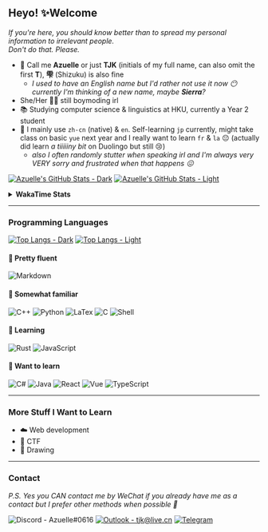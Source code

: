 ## Heyo! ✨Welcome

*If you're here, you should know better than to spread my personal information to irrelevant people.* \
*Don't do that. Please.*

- 👋 Call me **Azuelle** or just **TJK** (initials of my full name, can also omit the first **T**), **雫** (Shizuku) is also fine
  - *I used to have an English name but I'd rather not use it now 😶 currently I'm thinking of a new name, maybe **Sierra**?*
- She/Her 🏳️‍⚧️ still boymoding irl
- 📚 Studying computer science & linguistics at HKU, currently a Year 2 student
- 💬 I mainly use `zh-cn` (native) & `en`. Self-learning `jp` currently, might take class on basic `yue` next year and I really want to learn `fr` & `la` 😔 (actually did learn *a tiiiiiny bit* on Duolingo but still 😢)
  - *also I often randomly stutter when speaking irl and I'm always very VERY sorry and frustrated when that happens 😖*

[![Azuelle's GitHub Stats - Dark](https://azuelle-github-readme-stats.vercel.app/api?username=azuelle&text_bold=false&rank_icon=percentile&show_icons=true&theme=dracula&count_private=true#gh-dark-mode-only)](https://github.com/anuraghazra/github-readme-stats#gh-dark-mode-only)
[![Azuelle's GitHub Stats - Light](https://azuelle-github-readme-stats.vercel.app/api?username=azuelle&text_bold=false&rank_icon=percentile&show_icons=true&theme=buefy&count_private=true#gh-light-mode-only)](https://github.com/anuraghazra/github-readme-stats#gh-light-mode-only)

<details><summary><b>WakaTime Stats</b></summary>
  
[![Azuelle's WakaTime Stats - Dark](https://azuelle-github-readme-stats.vercel.app/api/wakatime?username=Azuelle&layout=compact&theme=dracula&range=all_time&hide_title=true#gh-dark-mode-only)](https://github.com/anuraghazra/github-readme-stats#gh-dark-mode-only)
[![Azuelle's WakaTime Stats - Light](https://azuelle-github-readme-stats.vercel.app/api/wakatime?username=Azuelle&layout=compact&theme=buefy&range=all_time&hide_title=true#gh-light-mode-only)](https://github.com/anuraghazra/github-readme-stats#gh-light-mode-only)
  
</details>

---
### Programming Languages

[![Top Langs - Dark](https://azuelle-github-readme-stats.vercel.app/api/top-langs/?username=azuelle&theme=dracula&layout=compact&count_private=true&exclude_repo=azuelle.github.io,azuelle.github.io-source,TjkFredsBlog,vercel-github-readme-stats#gh-dark-mode-only)](https://github.com/anuraghazra/github-readme-stats#gh-dark-mode-only)
[![Top Langs - Light](https://azuelle-github-readme-stats.vercel.app/api/top-langs/?username=azuelle&theme=buefy&layout=compact&count_private=true&exclude_repo=azuelle.github.io,azuelle.github.io-source,TjkFredsBlog,vercel-github-readme-stats#gh-light-mode-only)](https://github.com/anuraghazra/github-readme-stats#gh-light-mode-only)

#### 🥰 Pretty fluent
![Markdown](https://img.shields.io/badge/Markdown-000000?style=for-the-badge&logo=markdown&logoColor=white)

#### 🤔 Somewhat familiar
![C++](https://img.shields.io/badge/C%2B%2B-00599C?style=for-the-badge&logo=c%2B%2B&logoColor=white) ![Python](https://img.shields.io/badge/Python-14354C?style=for-the-badge&logo=python&logoColor=white) ![LaTex](https://img.shields.io/badge/LaTeX-008080?style=for-the-badge&logo=latex&logoColor=white) ![C](https://img.shields.io/badge/C-00599C?style=for-the-badge&logo=c&logoColor=white) ![Shell](https://img.shields.io/badge/Shell_Script-121011?style=for-the-badge&logo=gnu-bash&logoColor=white) 
  
#### 📖 Learning
![Rust](https://img.shields.io/badge/Rust-000000?style=for-the-badge&logo=rust&logoColor=white) ![JavaScript](https://img.shields.io/badge/JavaScript-F7DF1E?style=for-the-badge&logo=javascript&logoColor=black)
  
#### 👀 Want to learn
![C#](https://img.shields.io/badge/C%23-239120?style=for-the-badge&logo=c-sharp&logoColor=white) ![Java](https://img.shields.io/badge/Java-ED8B00?style=for-the-badge&logo=openjdk&logoColor=white) ![React](https://img.shields.io/badge/React-20232A?style=for-the-badge&logo=react&logoColor=61DAFB) ![Vue](https://img.shields.io/badge/Vue.js-35495E?style=for-the-badge&logo=vue.js&logoColor=4FC08D) ![TypeScript](https://img.shields.io/badge/TypeScript-007ACC?style=for-the-badge&logo=typescript&logoColor=white)

---
### More Stuff I Want to Learn

- ☁️ Web development
- 🚩 CTF
- 🎨 Drawing

---
### Contact
*P.S. Yes you CAN contact me by WeChat if you already have me as a contact but I prefer other methods when possible 🤔*

![Discord - Azuelle#0616](https://img.shields.io/badge/Discord-Azuelle%230616-7289DA?style=for-the-badge&logo=discord&logoColor=white&color=grey&labelColor=7289DA)  [![Outlook - tjk@live.cn](https://img.shields.io/badge/Email-0078D4?style=for-the-badge&logo=microsoftoutlook&logoColor=white)](mailto:tjk@live.cn) [![Telegram](https://img.shields.io/badge/Telegram-26A5E4?style=for-the-badge&logo=telegram&logoColor=white)](https://t.me/Azuelle)

<!--
**Azuelle/azuelle** is a ✨ _special_ ✨ repository because its `README.md` (this file) appears on your GitHub profile.

Here are some ideas to get you started:

- 🔭 I’m currently working on ...
- 🌱 I’m currently learning ... (check)
- 👯 I’m looking to collaborate on ...
- 🤔 I’m looking for help with ...
- 💬 Ask me about ...
- 📫 How to reach me: ... (check)
- 😄 Pronouns: ... (check)
- ⚡ Fun fact: ...
-->
